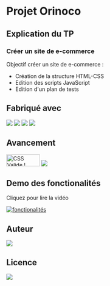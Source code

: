 # Projet Orinoco

## Explication du TP
### Créer un site de e-commerce
Objectif créer un site de e-commerce :  
 - Création de la structure HTML-CSS
 - Edition des scripts JavaScript
 - Edition d'un plan de tests 
 

## Fabriqué avec 

<img src="https://img.shields.io/badge/css3%20-%231572B6.svg?&style=for-the-badge&logo=css3&logoColor=white"/>
<img src="https://img.shields.io/badge/html5%20-%23E34F26.svg?&style=for-the-badge&logo=html5&logoColor=white"/>
<img src="https://img.shields.io/badge/git%20-%23F05033.svg?&style=for-the-badge&logo=git&logoColor=white"/>
<img src="https://forthebadge.com/images/badges/made-with-javascript.svg"/>


## Avancement

 <img style="border:0;width:88px;height:31px"
            src="https://jigsaw.w3.org/css-validator/images/vcss"
            alt="CSS Valide !" />
 <img src="https://forthebadge.com/images/badges/validated-html5.svg" />

## Demo des fonctionalités 
<p>Cliquez pour lire la vidéo</p>

[![fonctionalités](https://img.youtube.com/vi/WkchK2hZ3r4/0.jpg)](https://www.youtube.com/watch?v=WkchK2hZ3r4)

## Auteur
<img src='https://img.shields.io/badge/Autor-Chosson Jonathan-blue' />

## Licence 
<img src='https://forthebadge.com/images/badges/open-source.svg' />
